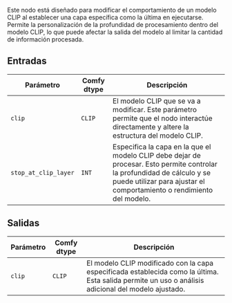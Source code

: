Este nodo está diseñado para modificar el comportamiento de un modelo CLIP al establecer una capa específica como la última en ejecutarse. Permite la personalización de la profundidad de procesamiento dentro del modelo CLIP, lo que puede afectar la salida del modelo al limitar la cantidad de información procesada.

## Entradas

| Parámetro            | Comfy dtype | Descripción |
|---------------------|--------------|-------------|
| `clip`               | `CLIP`      | El modelo CLIP que se va a modificar. Este parámetro permite que el nodo interactúe directamente y altere la estructura del modelo CLIP. |
| `stop_at_clip_layer` | `INT`       | Especifica la capa en la que el modelo CLIP debe dejar de procesar. Esto permite controlar la profundidad de cálculo y se puede utilizar para ajustar el comportamiento o rendimiento del modelo. |

## Salidas

| Parámetro | Comfy dtype | Descripción |
|-----------|-------------|-------------|
| `clip`    | `CLIP`      | El modelo CLIP modificado con la capa especificada establecida como la última. Esta salida permite un uso o análisis adicional del modelo ajustado.
